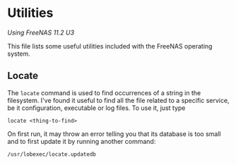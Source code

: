 # Utilities
_Using FreeNAS 11.2 U3_

This file lists some useful utilities included with the FreeNAS operating system.

## Locate
The `locate` command is used to find occurrences of a string in the filesystem. I've found it useful to find all the file related to a specific service, be it configuration, executable or log files. To use it, just type
```
locate <thing-to-find>
```
On first run, it may throw an error telling you that its database is too small and to first update it by running another command:
```
/usr/lobexec/locate.updatedb
```